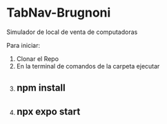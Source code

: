 # TabNav-Brugnoni

Simulador de local de venta de computadoras

Para iniciar:
1. Clonar el Repo
2. En la terminal de comandos de la carpeta ejecutar
3. ## npm install
4. ## npx expo start 
